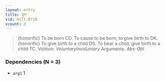 ```yaml
---
layout: entry
title: ལྟམ་
vid: Hill:0718
vcount: 3
---
```

> (honorific) To be born CD\. To cause to be born, to give birth to DK\. (honorific) To give birth to a child DS\. To bear a child, give birth to a child TC\.
> Volition: _VoluntaryInvoluntary_
> Arguments: _Abs-Obl_


### Dependencies (N = 3)
* `arg1` 1

